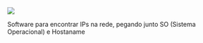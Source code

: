 <img src="https://ibb.co/BGqHGsb"/>


Software para encontrar IPs na rede, pegando junto SO (Sistema Operacional) e Hostaname
